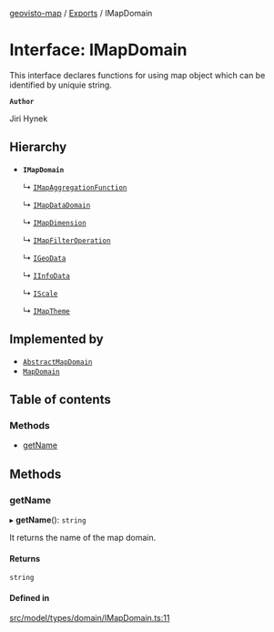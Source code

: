 [geovisto-map](../README.md) / [Exports](../modules.md) / IMapDomain

# Interface: IMapDomain

This interface declares functions for using map object which can be identified by uniquie string.

**`Author`**

Jiri Hynek

## Hierarchy

- **`IMapDomain`**

  ↳ [`IMapAggregationFunction`](IMapAggregationFunction.md)

  ↳ [`IMapDataDomain`](IMapDataDomain.md)

  ↳ [`IMapDimension`](IMapDimension.md)

  ↳ [`IMapFilterOperation`](IMapFilterOperation.md)

  ↳ [`IGeoData`](IGeoData.md)

  ↳ [`IInfoData`](IInfoData.md)

  ↳ [`IScale`](IScale.md)

  ↳ [`IMapTheme`](IMapTheme.md)

## Implemented by

- [`AbstractMapDomain`](../classes/AbstractMapDomain.md)
- [`MapDomain`](../classes/MapDomain.md)

## Table of contents

### Methods

- [getName](IMapDomain.md#getname)

## Methods

### getName

▸ **getName**(): `string`

It returns the name of the map domain.

#### Returns

`string`

#### Defined in

[src/model/types/domain/IMapDomain.ts:11](https://github.com/geovisto/geovisto-map/blob/e22d774889dbc28cc1ec62933ecf6bab6690f172/src/model/types/domain/IMapDomain.ts#L11)
